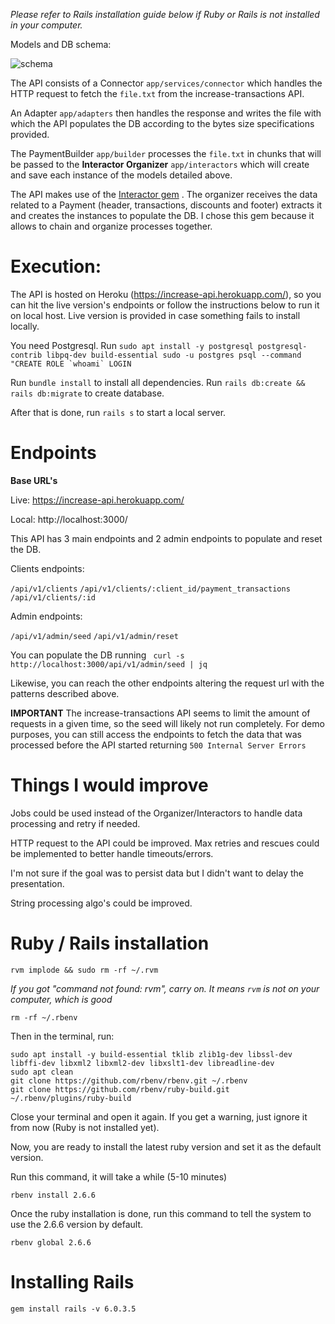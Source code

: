 _Please refer to Rails installation guide below if Ruby or Rails is not installed in your computer._

Models and DB schema:

![schema](https://user-images.githubusercontent.com/46629749/111673994-4c809100-87fa-11eb-9d0b-6aca6957dc57.jpeg)

The API consists of a Connector ```app/services/connector``` which handles the HTTP request to fetch the ```file.txt``` from the increase-transactions API.

An Adapter ```app/adapters``` then handles the response and writes the file with which the API populates the DB according to the bytes size specifications provided.

The PaymentBuilder ```app/builder``` processes the ```file.txt``` in chunks that will be passed to the **Interactor Organizer** ```app/interactors``` which will create and save each instance of the models detailed above.

The API makes use of the [Interactor gem](https://github.com/collectiveidea/interactor)  . The organizer receives the data related to a Payment (header, transactions, discounts and footer) extracts it and creates the instances to populate the DB. I chose this gem because it allows to chain and organize processes together.


# Execution:

The API is hosted on Heroku (https://increase-api.herokuapp.com/), so you can hit the live version's endpoints or follow the instructions below to run it on local host.
Live version is provided in case something fails to install locally.


You need Postgresql. Run ```sudo apt install -y postgresql postgresql-contrib libpq-dev build-essential
sudo -u postgres psql --command "CREATE ROLE `whoami` LOGIN ```

Run ```bundle install``` to install all dependencies.
Run ```rails db:create && rails db:migrate``` to create database.

After that is done, run ```rails s``` to start a local server.

# Endpoints

**Base URL's**

Live: https://increase-api.herokuapp.com/

Local: http://localhost:3000/

This API has 3 main endpoints and 2 admin endpoints to populate and reset the DB.

Clients endpoints:

```/api/v1/clients```
```/api/v1/clients/:client_id/payment_transactions```
```/api/v1/clients/:id```

Admin endpoints:

```/api/v1/admin/seed```
```/api/v1/admin/reset```

You can populate the DB running ``` curl -s http://localhost:3000/api/v1/admin/seed | jq```

Likewise, you can reach the other endpoints altering the request url with the patterns described above.

**IMPORTANT** The increase-transactions API seems to limit the amount of requests in a given time, so the seed will likely not run completely. For demo purposes, you can still access the endpoints to fetch the data that was processed before the API started returning ```500 Internal Server Errors```

# Things I would improve

Jobs could be used instead of the Organizer/Interactors to handle data processing and retry if needed.

HTTP request to the API could be improved. Max retries and rescues could be implemented to better handle timeouts/errors.

I'm not sure if the goal was to persist data but I didn't want to delay the presentation.

String processing algo's could be improved.

# Ruby / Rails installation

```
rvm implode && sudo rm -rf ~/.rvm
```

_If you got "command not found: rvm", carry on. It means `rvm` is not
on your computer, which is good_

```
rm -rf ~/.rbenv
```
Then in the terminal, run:
```
sudo apt install -y build-essential tklib zlib1g-dev libssl-dev libffi-dev libxml2 libxml2-dev libxslt1-dev libreadline-dev
sudo apt clean
git clone https://github.com/rbenv/rbenv.git ~/.rbenv
git clone https://github.com/rbenv/ruby-build.git ~/.rbenv/plugins/ruby-build
```

Close your terminal and open it again. If you get a warning, just ignore it from now (Ruby is not installed yet).

Now, you are ready to install the latest ruby version and set it as the default version.

Run this command, it will take a while (5-10 minutes)

```
rbenv install 2.6.6
```

Once the ruby installation is done, run this command to tell the system to use the 2.6.6 version by default.

```
rbenv global 2.6.6
```
# Installing Rails

```
gem install rails -v 6.0.3.5
```
